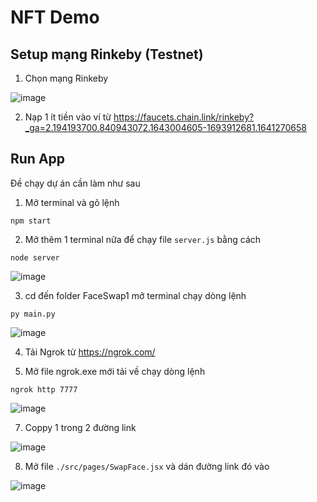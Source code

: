 # NFT Demo

## Setup mạng Rinkeby (Testnet)
1. Chọn mạng Rinkeby

![image](https://user-images.githubusercontent.com/68543789/150730786-73c38b9b-6b21-4668-ba19-eadc66d917f2.png)

2. Nạp 1 ít tiền vào ví từ https://faucets.chain.link/rinkeby?_ga=2.194193700.840943072.1643004605-1693912681.1641270658




## Run App

Đề chạy dự án cần làm như sau
1. Mở terminal và gõ lệnh

`npm start` 

2. Mở thêm 1 terminal nữa để chạy file `server.js` bằng cách

`node server`

![image](https://user-images.githubusercontent.com/68543789/150733579-7f89c575-87bf-4df2-b885-3b6a06ea9675.png)

3. cd đến folder FaceSwap1 mở terminal chạy dòng lệnh

`py main.py`

![image](https://user-images.githubusercontent.com/68543789/154924065-d02b102e-b0f8-4546-8a62-d6e85960a8b7.png)


4. Tải Ngrok từ https://ngrok.com/

6. Mở file ngrok.exe mới tải về chạy dòng lệnh

`ngrok http 7777`

![image](https://user-images.githubusercontent.com/68543789/154924264-8282a97d-5804-48df-ba51-9e09cb765027.png)

7. Coppy 1 trong 2 đường link

![image](https://user-images.githubusercontent.com/68543789/154924344-16ff1395-c8a6-4af4-94c5-469bdaac97ca.png)

8. Mở file `./src/pages/SwapFace.jsx` và dán đường link đó vào

![image](https://user-images.githubusercontent.com/68543789/154924505-3eb3d710-6426-46c3-93c9-20abd5c3c48f.png)
